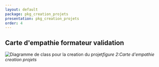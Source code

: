```yaml
---
layout: default
package: pkg_creation_projets
presentation: pkg_creation_projets
order: 4
---
```


## Carte d'empathie  formateur validation 

![Diagramme de class pour la creation du projet](/soli-lms/Besoin/pkg_creation_projets/images/)*figure 2:Carte d'empathie creation projets*